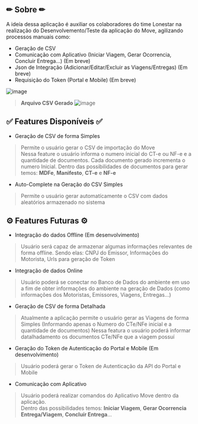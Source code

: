 ## ✏ Sobre ✏ 

A ideía dessa aplicação é auxiliar os colaboradores do time Lonestar na realização do Desenvolvemento/Teste da aplicação do Move,
agilizando processos manuais como: 

* Geração de CSV
* Comunicação com Aplicativo (Iniciar Viagem, Gerar Ocorrencia, Concluir Entrega...) (Em breve)
* Json de Integração (Adicionar/Editar/Excluir as Viagens/Entregas) (Em breve)
* Requisição do Token (Portal e Mobile) (Em breve)

![image](https://github.com/LeonardoGil/MoveInator/assets/37351399/6eee299a-0631-4a1f-902f-f82d4bd1fcc0)
  
> **Arquivo CSV Gerado**
![image](https://github.com/LeonardoGil/MoveInator/assets/37351399/ed0ce34c-4661-4a75-8d4c-1f20e7d5fedf)
  
## ✅ Features Disponíveis ✅

* Geração de CSV de forma Simples
> Permite o usuário gerar o CSV de importação do Move  
> Nessa feature o usuário informa o numero inicial do CT-e ou NF-e e a quantidade de documentos. Cada documento gerado incrementa o numero Inicial. 
> Dentro das possibilidades de documentos para gerar temos: **MDFe**, **Manifesto**, **CT-e** e **NF-e**

* Auto-Complete na Geração do CSV Simples
> Permite o usuário gerar automatícamente o CSV com dados aleatórios armazenado no sistema   
  
## ⚙ Features Futuras ⚙

* Integração do dados Offline (Em desenvolvimento)
> Usuário será capaz de armazenar algumas informações relevantes de forma offline. Sendo elas: CNPJ do Emissor, Informações do Motorista, Urls para geração de Token 

* Integração de dados Online
> Usuário poderá se conectar no Banco de Dados do ambiente em uso a fim de obter informações do ambiente na geração de Dados (como informações dos Motoristas, Emissores, Viagens, Entregas...)

* Geração de CSV de forma Detalhada
> Atualmente a aplicação permite o usuário gerar as Viagens de forma Simples (Informando apenas o Numero do CTe/NFe inicial e a quantidade de documentos)
> Nessa featura o usuário poderá informar datalhadamento os documentos CTe/NFe que a viagem possuí

* Geração do Token de Autenticação do Portal e Mobile (Em desenvolvimento)
> Usuário poderá gerar o Token de Autenticação da API do Portal e Mobile

* Comunicação com Aplicativo
> Usuário poderá realizar comandos do Aplicativo Move dentro da aplicação.  
> Dentro das possibilidades temos: **Iniciar Viagem**, **Gerar Ocorrencia Entrega/Viagem**, **Concluír Entrega**...


